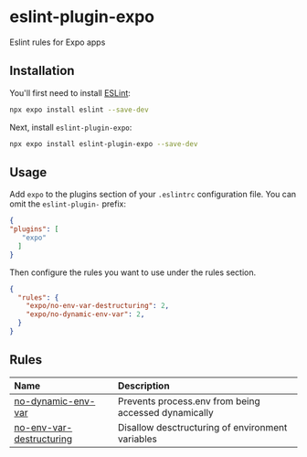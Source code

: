 # eslint-plugin-expo

Eslint rules for Expo apps

## Installation

You'll first need to install [ESLint](https://eslint.org/):

```sh
npx expo install eslint --save-dev
```

Next, install `eslint-plugin-expo`:

```sh
npx expo install eslint-plugin-expo --save-dev
```

## Usage

Add `expo` to the plugins section of your `.eslintrc` configuration file. You can omit the `eslint-plugin-` prefix:

```json
{
"plugins": [
   "expo"
  ]
}
```


Then configure the rules you want to use under the rules section.

```json
{
  "rules": {
    "expo/no-env-var-destructuring": 2,
    "expo/no-dynamic-env-var": 2,
  }
}
```


## Rules

<!-- begin auto-generated rules list -->

| Name                                                               | Description                                          |
| :----------------------------------------------------------------- | :--------------------------------------------------- |
| [no-dynamic-env-var](docs/rules/no-dynamic-env-var.md)             | Prevents process.env from being accessed dynamically |
| [no-env-var-destructuring](docs/rules/no-env-var-destructuring.md) | Disallow desctructuring of environment variables     |

<!-- end auto-generated rules list -->


